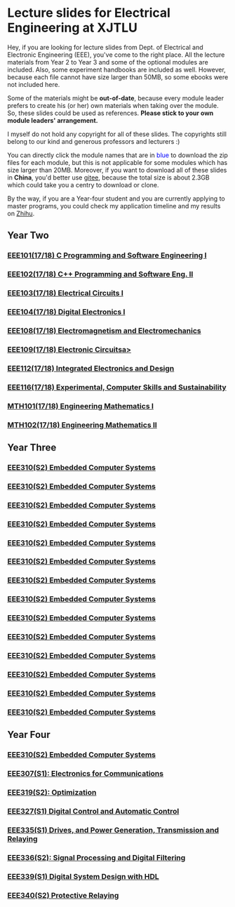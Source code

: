 # Lecture slides for Electrical Engineering at XJTLU
Hey, if you are looking for lecture slides from Dept. of Electrical and Electronic Engineering (EEE), you've come to the right place. All the lecture materials from Year 2 to Year 3 and some of the optional modules are included. Also, some experiment handbooks are included as well. However, because each file cannot have size larger than 50MB, so some ebooks were not included here.

Some of the materials might be <b>out-of-date</b>, because every module leader prefers to create his (or her) own materials when taking over the module. So, these slides could be used as references. <b>Please stick to your own module leaders' arrangement. </b>

I myself do not hold any copyright for all of these slides. The copyrights still belong to our kind and generous professors and lecturers :)

You can directly click the module names that are in <font color="blue">blue</font> to download the zip files for each module, but this is not applicable for some modules which has size larger than 20MB. Moreover, if you want to download all of these slides in <b>China</b>, you'd better use <a href="https://www.bilibili.com/video/BV1aE411p7Cd">gitee</a>, because the total size is about 2.3GB which could take you a centry to download or clone.

By the way, if you are a Year-four student and you are currently applying to master programs, you could check my application timeline and my results on [Zhihu](https://www.zhihu.com/question/318624725/answer/920863161).

## Year Two
### <a href="">EEE101(17/18) C Programming and Software Engineering I</a>
### <a href="">EEE102(17/18) C++ Programming and Software Eng. II</a>
### <a href="">EEE103(17/18) Electrical Circuits I</a>
### <a href="">EEE104(17/18) Digital Electronics I</a>
### <a href="">EEE108(17/18) Electromagnetism and Electromechanics</a>
### <a href="">EEE109(17/18) Electronic Circuitsa>
### <a href="">EEE112(17/18) Integrated Electronics and Design</a>
### <a href="">EEE116(17/18) Experimental, Computer Skills and Sustainability</a>
### <a href="">MTH101(17/18) Engineering Mathematics I</a>
### <a href="">MTH102(17/18) Engineering Mathematics II</a>

## Year Three
### <a href="">EEE310(S2) Embedded Computer Systems</a>
### <a href="">EEE310(S2) Embedded Computer Systems</a>
### <a href="">EEE310(S2) Embedded Computer Systems</a>
### <a href="">EEE310(S2) Embedded Computer Systems</a>
### <a href="">EEE310(S2) Embedded Computer Systems</a>
### <a href="">EEE310(S2) Embedded Computer Systems</a>
### <a href="">EEE310(S2) Embedded Computer Systems</a>
### <a href="">EEE310(S2) Embedded Computer Systems</a>
### <a href="">EEE310(S2) Embedded Computer Systems</a>
### <a href="">EEE310(S2) Embedded Computer Systems</a>
### <a href="">EEE310(S2) Embedded Computer Systems</a>
### <a href="">EEE310(S2) Embedded Computer Systems</a>
### <a href="">EEE310(S2) Embedded Computer Systems</a>
### <a href="">EEE310(S2) Embedded Computer Systems</a>


## Year Four

### <a href="https://zhengmk.github.io/EEE_lecture_materials/EEE319/EEE319.zip">EEE310(S2) Embedded Computer Systems</a>

### <a href="https://zhengmk.github.io/EEE_lecture_materials/EEE307/EEE307.zip">EEE307(S1): Electronics for Communications</a>

### <a href="https://zhengmk.github.io/EEE_lecture_materials/EEE319/EEE319.zip">EEE319(S2): Optimization</a>

### <a href="https://zhengmk.github.io/EEE_lecture_materials/EEE327/EEE327.zip">EEE327(S1) Digital Control and Automatic Control</a>

### <a href="https://zhengmk.github.io/EEE_lecture_materials/EEE335/EEE335.zip">EEE335(S1) Drives, and Power Generation, Transmission and Relaying</a>

### <a href="https://zhengmk.github.io/EEE_lecture_materials/EEE336/EEE336.zip">EEE336(S2): Signal Processing and Digital Filtering</a>

### <a href="https://zhengmk.github.io/EEE_lecture_materials/EEE339/EEE339.zip">EEE339(S1) Digital System Design with HDL</a>

### <a href="https://zhengmk.github.io/EEE_lecture_materials/EEE340/EEE340.zip">EEE340(S2) Protective Relaying</a>



